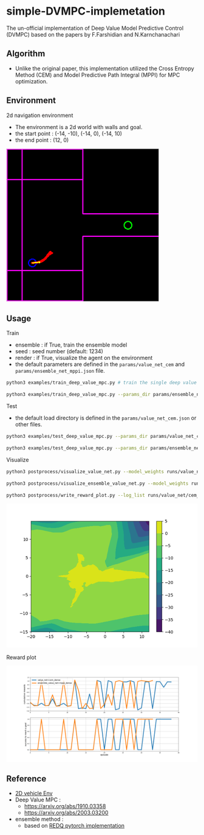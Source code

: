 
# simple-DVMPC-implemetation

The un-official implementation of Deep Value Model Predictive Control (DVMPC) based on the papers by F.Farshidian and N.Karnchanachari

## Algorithm

- Unlike the original paper, this implementation utilized the Cross Entropy Method (CEM) and Model Predictive Path Integral (MPPI) for MPC optimization.

## Environment

2d navigation environment

- The environment is a 2d world with walls and goal.
- the start point : (-14, -10), (-14, 0), (-14, 10)
- the end point : (12, 0)

!["screenshot"](img/screenshot.png)

## Usage

Train

- ensemble : if True, train the ensemble model
- seed : seed number (default: 1234)
- render : if True, visualize the agent on the environment
- the default parameters are defined in the `params/value_net_cem` and `params/ensemble_net_mppi.json` file.

```bash
python3 examples/train_deep_value_mpc.py # train the single deep value mpc
```

```bash
python3 examples/train_deep_value_mpc.py --params_dir params/ensemble_net_mppi.json --ensemble # train the ensemble deep value mpc
```

Test

- the default load directory is defined in the `params/value_net_cem.json` or other files.

```bash
python3 examples/test_deep_value_mpc.py --params_dir params/value_net_cem.json
```

```bash
python3 examples/test_deep_value_mpc.py --params_dir params/ensemble_net_mppi.json --ensemble
```

Visualize

```bash
python3 postprocess/visualize_value_net.py --model_weights runs/value_net/mppi_dense/value_net_028
```

```bash
python3 postprocess/visualize_ensemble_value_net.py --model_weights runs/ensemble_value_net/mppi_dense/value_net_033
```

```bash
python3 postprocess/write_reward_plot.py --log_list runs/value_net/cem_dense/logs/20221030_222322.csv runs/ensemble_value_net/mppi_dense/logs/20221031_005341.csv
```

!["value map"](img/value_net_033_mean.png)

Reward plot

!["cumulative reward plot"](img/reward_plot.png)

## Reference

- [2D vehicle Env](https://github.com/MorvanZhou/Reinforcement-learning-with-tensorflow)
- Deep Value MPC :  
  - <https://arxiv.org/abs/1910.03358>
  - <https://arxiv.org/abs/2003.03200>
- ensemble method :  
  - based on [REDQ pytorch implementation](https://github.com/BY571/Randomized-Ensembled-Double-Q-learning-REDQ-)
